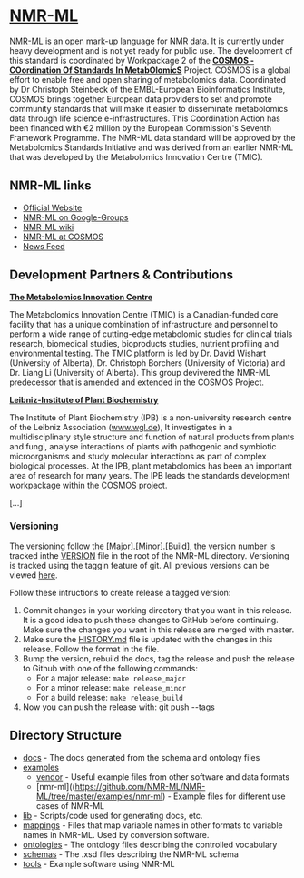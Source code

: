 ﻿#  [NMR-ML](http://nmr-ml.org/)

[NMR-ML](http://nmr-ml.org/) is an open mark-up language for NMR data. It is currently under heavy development and is not yet ready for public use.
The development of this standard is coordinated by Workpackage 2 of the [**COSMOS - COordination Of Standards In MetabOlomicS**](http://cosmos-fp7.eu/) Project. COSMOS is a global effort to enable free and open sharing of metabolomics data. Coordinated by Dr Christoph Steinbeck of the EMBL-European Bioinformatics Institute, COSMOS brings together European data providers to set and promote community standards that will make it easier to disseminate metabolomics data through life science e-infrastructures. This Coordination Action has been financed with €2 million by the European Commission's Seventh Framework Programme. 
The NMR-ML data standard will be approved by the Metabolomics Standards Initiative and was derived from an earlier NMR-ML that was developed by the Metabolomics Innovation Centre (TMIC).

## NMR-ML links

* [Official Website](http://nmr-ml.org/)
* [NMR-ML on Google-Groups](https://groups.google.com/group/nmrml/subscribe?note=1&hl=en&noredirect=true&pli=1)
* [NMR-ML wiki](https://github.com/NMR-ML/NMR-ML/wiki)
* [NMR-ML at COSMOS](http://cosmos-fp7.eu/nmrML/index.php?title=Main_Page)
* [News Feed](https://github.com/organizations/NMR-ML)

## Development Partners & Contributions

[**The Metabolomics Innovation Centre**](http://www.metabolomicscentre.ca/exchangeformats)

The Metabolomics Innovation Centre (TMIC) is a Canadian-funded core facility that has a unique combination of infrastructure and personnel to perform a wide range of cutting-edge metabolomic studies for clinical trials research, biomedical studies, bioproducts studies, nutrient profiling and environmental testing.
The TMIC platform is led by Dr. David Wishart (University of Alberta), Dr. Christoph Borchers (University of Victoria) and Dr. Liang Li (University of Alberta). This group devivered the NMR-ML predecessor that is amended and extended in the COSMOS Project.

[**Leibniz-Institute of Plant Biochemistry**](http://www.ipb-halle.de/en/)

The Institute of Plant Biochemistry (IPB) is a non-university research centre of the Leibniz Association (www.wgl.de), It investigates in a multidisciplinary style structure and function of natural products from plants and fungi, analyse interactions of plants with pathogenic and symbiotic microorganisms and study molecular interactions as part of complex biological processes. At the IPB, plant metabolomics has been an important area of research for many years.
The IPB leads the standards development workpackage within the COSMOS project.

[...]

### Versioning

The versioning follow the [Major].[Minor].[Build], the version number is tracked inthe [VERSION](https://github.com/NMR-ML/NMR-ML/blob/master/VERSION) file in the root of the NMR-ML directory. Versioning is tracked using the taggin feature of git. All previous versions can be viewed [here](https://github.com/NMR-ML/NMR-ML/tags).

Follow these intructions to create release a tagged version: 

1. Commit changes in your working directory that you want in this release. It is a good idea to push these changes to GitHub before continuing. Make sure the changes you want in this release are merged with master.
2. Make sure the [HISTORY.md](https://github.com/NMR-ML/NMR-ML/blob/master/HISTORY.md) file is updated with the changes in this release. Follow the format in the file.
3. Bump the version, rebuild the docs, tag the release and push the release to Github with one of the following commands:
	* For a major release: `make release_major`
	* For a minor release: `make release_minor`	
	* For a build release: `make release_build`
4. Now you can push the release with: 
	git push --tags

## Directory Structure

* [docs](https://github.com/NMR-ML/NMR-ML/tree/master/docs) - The docs generated from the schema and ontology files
* [examples](https://github.com/NMR-ML/NMR-ML/tree/master/examples)
    * [vendor](https://github.com/NMR-ML/NMR-ML/tree/master/examples/vendor) - Useful example files from other software and data formats
    * [nmr-ml]((https://github.com/NMR-ML/NMR-ML/tree/master/examples/nmr-ml) - Example files for different use cases of NMR-ML
* [lib](https://github.com/NMR-ML/NMR-ML/tree/master/lib) - Scripts/code used for generating docs, etc.
* [mappings](https://github.com/NMR-ML/NMR-ML/tree/master/mappings) - Files that map variable names in other formats to variable names
in NMR-ML. Used by conversion software.
* [ontologies](https://github.com/NMR-ML/NMR-ML/tree/master/ontologies) - The ontology files describing the controlled vocabulary
* [schemas](https://github.com/NMR-ML/NMR-ML/tree/master/schemas) - The .xsd files describing the NMR-ML schema
* [tools](https://github.com/NMR-ML/NMR-ML/tree/master/tools) - Example software using NMR-ML


